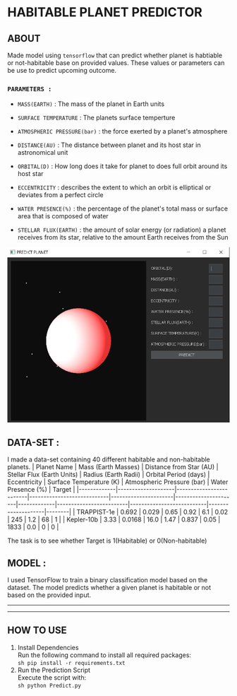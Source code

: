 # HABITABLE PLANET PREDICTOR

## ABOUT

Made model using `tensorflow` that can predict whether planet is habtiable or not-habitable base on provided values.
These values or parameters can be use to predict upcoming outcome.
### `PARAMETERS : `

* `MASS(EARTH)` : The mass of the planet in Earth units
* `SURFACE TEMPERATURE` : The planets surface temperture
* `ATMOSPHERIC PRESSURE(bar)` : the force exerted by a planet's atmosphere
* `DISTANCE(AU)` : The distance between planet and its host star in astronomical unit
* `ORBITAL(D)` : How long does it take for planet to does full orbit around its host star

* `ECCENTRICITY` : describes the extent to which an orbit is elliptical or deviates from a perfect circle
* `WATER PRESENCE(%)` : the percentage of the planet's total mass or surface area that is composed of water
* `STELLAR FLUX(EARTH)` : the amount of solar energy (or radiation) a planet receives from its star, relative to the amount Earth receives from the Sun


![Example Image](https://github.com/GameDevRichtofen-G/HabitablePlanetPredictor/blob/main/image-s.PNG)






## DATA-SET : 

I made a data-set containing 40 different habitable and non-habitable planets.
| Planet Name  | Mass (Earth Masses) | Distance from Star (AU) | Stellar Flux (Earth Units) | Radius (Earth Radii) | Orbital Period (days) | Eccentricity | Surface Temperature (K) | Atmospheric Pressure (bar) | Water Presence (%) | Target |
|-------------|--------------------|-------------------------|----------------------------|----------------------|----------------------|-------------|-------------------------|---------------------------|--------------------|--------|
| TRAPPIST-1e | 0.692              | 0.029                   | 0.65                       | 0.92                 | 6.1                  | 0.02        | 245                     | 1.2                       | 68                 | 1      |
| Kepler-10b  | 3.33               | 0.0168                  | 16.0                       | 1.47                 | 0.837                | 0.05        | 1833                    | 0.0                       | 0                  | 0      |

The task is to see whether Target is 1(Habitable) or 0(Non-habitable)


## MODEL : 
I used TensorFlow to train a binary classification model based on the dataset. The model predicts whether a given planet is habitable or not based on the provided input.

----------------------------
----------------------------

## HOW TO USE 
1. Install Dependencies  
       Run the following command to install all required packages:  
       ```sh
       pip install -r requirements.txt
       ```
2. Run the Prediction Script  
       Execute the script with:  
       ```sh
       python Predict.py
       ```
